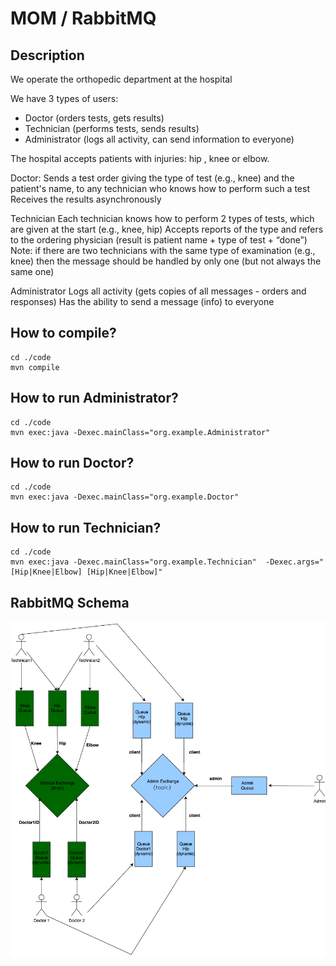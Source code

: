 # MOM / RabbitMQ

## Description
We operate the orthopedic department at the hospital

We have 3 types of users:

- Doctor (orders tests, gets results)
- Technician (performs tests, sends results)
- Administrator (logs all activity, can send information to everyone)

The hospital accepts patients with injuries: hip , knee or elbow.

Doctor:
Sends a test order giving the type of test (e.g., knee) and the patient's name, to any technician who knows how to perform such a test
Receives the results asynchronously

Technician
Each technician knows how to perform 2 types of tests, which are given at the start (e.g., knee, hip)
Accepts reports of the type and refers to the ordering physician (result is patient name + type of test + “done”)
Note: if there are two technicians with the same type of examination (e.g., knee) then the message should be handled by only one (but not always the same one)

Administrator
Logs all activity (gets copies of all messages - orders and responses)
Has the ability to send a message (info) to everyone

## How to compile?
```
cd ./code
mvn compile
```

## How to run Administrator?
```
cd ./code
mvn exec:java -Dexec.mainClass="org.example.Administrator"
```

## How to run Doctor?
```
cd ./code
mvn exec:java -Dexec.mainClass="org.example.Doctor"
```


## How to run Technician?
```
cd ./code
mvn exec:java -Dexec.mainClass="org.example.Technician"  -Dexec.args="[Hip|Knee|Elbow] [Hip|Knee|Elbow]"
```

## RabbitMQ Schema
![diagram](./diagram.png)